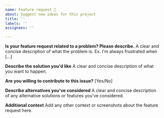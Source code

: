 ```yaml
---
name: Feature request 🚀
about: Suggest new ideas for this project
title: ''
labels: ''
assignees: ''

---
```


**Is your feature request related to a problem? Please describe.**
A clear and concise description of what the problem is. Ex. I'm always frustrated when [...]

**Describe the solution you'd like**
A clear and concise description of what you want to happen.

**Are you willing to contribute to this issue?** [Yes/No]

**Describe alternatives you've considered**
A clear and concise description of any alternative solutions or features you've considered.

**Additional context**
Add any other context or screenshots about the feature request here.
